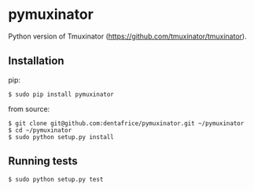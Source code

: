 # pymuxinator

Python version of Tmuxinator (https://github.com/tmuxinator/tmuxinator).

## Installation

pip:

```
$ sudo pip install pymuxinator
```

from source:

```
$ git clone git@github.com:dentafrice/pymuxinator.git ~/pymuxinator
$ cd ~/pymuxinator
$ sudo python setup.py install
```

## Running tests

```
$ sudo python setup.py test
```